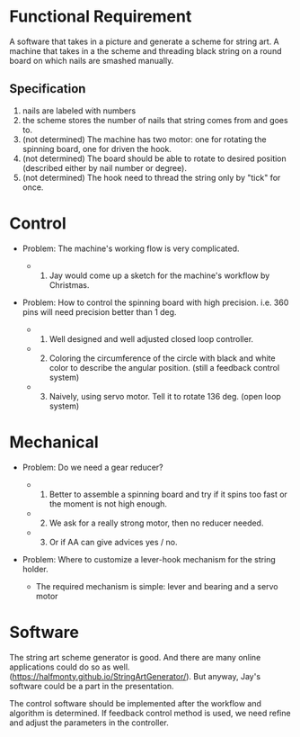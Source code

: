 # Functional Requirement
A software that takes in a picture and generate a scheme for string art.
A machine that takes in a the scheme and threading black string on a round board on which nails are smashed manually. 
 
## Specification
1. nails are labeled with numbers
2. the scheme stores the number of nails that string comes from and goes to.  
3. (not determined) The machine has two motor: one for rotating the spinning board, one for driven the hook.
4. (not determined) The board should be able to rotate to desired position (described either by nail number or degree).
5. (not determined) The hook need to thread the string only by "tick" for once. 

# Control
- Problem: The machine's working flow is very complicated.
  - 1. Jay would come up a sketch for the machine's workflow by Christmas.  

- Problem: How to control the spinning board with high precision. i.e. 360 pins will need precision better than 1 deg.
  - 1. Well designed and well adjusted closed loop controller.
  - 2. Coloring the circumference of the circle with black and white color to describe the angular position. (still a feedback control system)
  - 3. Naively, using servo motor. Tell it to rotate 136 deg. (open loop system)

# Mechanical
- Problem: Do we need a gear reducer?
  - 1. Better to assemble a spinning board and try if it spins too fast or the moment is not high enough.
  - 2. We ask for a really strong motor, then no reducer needed.
  - 3. Or if AA can give advices yes / no.

- Problem: Where to customize a lever-hook mechanism for the string holder.
  - The required mechanism is simple: lever and bearing and a servo motor

# Software
The string art scheme generator is good. And there are many online applications could do so as well. (https://halfmonty.github.io/StringArtGenerator/). But anyway, Jay's software could be a part in the presentation.

The control software should be implemented after the workflow and algorithm is determined. If feedback control method is used, we need refine and adjust the parameters in the controller.

